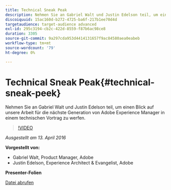 ```yaml
---
title: Technical Sneak Peak
description: Nehmen Sie an Gabriel Walt und Justin Edelson teil, um einen Blick auf unsere Arbeit für die nächste Generation von Adobe Experience Manager in einem technischen Vortrag zu werfen.
discoiquuid: 15ac160d-b272-4725-ba6f-217b1ee70d4d
targetaudience: target-audience advanced
exl-id: 295c3194-cb2c-422d-8559-f87b6ac98ce8
duration: 3305
source-git-commit: 9a297cda953d4414131657f9ac84580aea0eabeb
workflow-type: tm+mt
source-wordcount: '79'
ht-degree: 0%

---
```


# Technical Sneak Peak{#technical-sneak-peek}

Nehmen Sie an Gabriel Walt und Justin Edelson teil, um einen Blick auf unsere Arbeit für die nächste Generation von Adobe Experience Manager in einem technischen Vortrag zu werfen.

>[!VIDEO](https://video.tv.adobe.com/v/19305/?quality=9)

*Ausgestellt am 13. April 2016*

**Vorgestellt von:**

* Gabriel Walt, Product Manager, Adobe
* Justin Edelson, Experience Architect &amp; Evangelist, Adobe

**Presenter-Folien**

[Datei abrufen](assets/aem-gems-041316-6-2-tech-preview.pdf)
<!--
[Get back to the Overview](https://helpx.adobe.com/experience-manager/kt/eseminars/gems/aem-index.html)
-->
